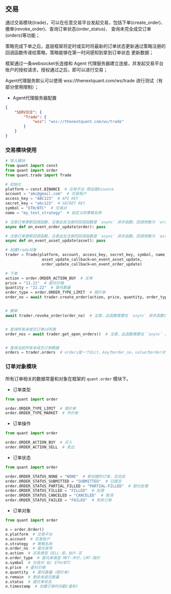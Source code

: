 ## 交易

通过交易模块(trade)，可以在任意交易平台发起交易，包括下单(create_order)、撤单(revoke_order)、查询订单状态(order_status)、
查询未完全成交订单(orders)等功能；

策略完成下单之后，底层框架将定时或实时将最新的订单状态更新通过策略注册的回调函数传递给策略，策略能够在第一时间感知到拿到订单状态
更新数据；

框架通过一条websocket长连接和 Agent 代理服务器建立连接，并发起交易平台账户的授权请求，授权通过之后，即可以进行交易；

Agent代理服务默认可以使用 wss://thenextquant.com/ws/trade 进行测试（有部分使用限制）；

- Agent代理服务器配置
```json
{
    "SERVICE": {
        "Trade": {
            "wss": "wss://thenextquant.com/ws/trade"
        }
    }
}
```


### 交易模块使用

```python
# 导入模块
from quant import const
from quant import order
from quant.trade import Trade

# 初始化
platform = const.BINANCE  # 交易平台 假设是binance
account = "abc@gmail.com"  # 交易账户
access_key = "ABC123"  # API KEY
secret_key = "abc123"  # SECRET KEY
symbol = "ETH/BTC"  # 交易对
name = "my_test_strategy"  # 自定义的策略名称

# 注册订单更新回调函数，注意此处注册的回调函数是 `async` 异步函数，回调参数为 `order` 对象，数据结构请查看下边的介绍。
async def on_event_order_update(order): pass

# 注册订单更新回调函数，注意此处注册的回调函数是 `async` 异步函数，回调参数为 `asset` 对象
async def on_event_asset_update(asset): pass

# 创建trade对象
trader = Trade(platform, account, access_key, secret_key, symbol, name,
                asset_update_callback=on_event_asset_update,
                order_update_callback=on_event_order_update)

# 下单
action = order.ORDER_ACTION_BUY  # 买单
price = "11.11"  # 委托价格
quantity = "22.22"  # 委托数量
order_type = order.ORDER_TYPE_LIMIT  # 限价单
order_no = await trader.create_order(action, price, quantity, order_type)  # 注意，此函数需要在 `async` 异步函数里执行


# 撤单
await trader.revoke_order(order_no)  # 注意，此函数需要在 `async` 异步函数里执行


# 查询所有未成交订单id列表
order_nos = await trader.get_open_orders()  # 注意，此函数需要在 `async` 异步函数里执行


# 查询当前所有未成交订单数据
orders = trader.orders  # orders是一个dict，key为order_no，value为order对象
```

### 订单对象模块

所有订单相关的数据常量和对象在框架的 `quant.order` 模块下。

- 订单类型
```python
from quant import order

order.ORDER_TYPE_LIMIT  # 限价单
order.ORDER_TYPE_MARKET  # 市价单
```

- 订单操作
```python
from quant import order

order.ORDER_ACTION_BUY  # 买入
order.ORDER_ACTION_SELL  # 卖出
```

- 订单状态
```python
from quant import order

order.ORDER_STATUS_NONE = "NONE"  # 新创建的订单，无状态
order.ORDER_STATUS_SUBMITTED = "SUBMITTED"  # 已提交
order.ORDER_STATUS_PARTIAL_FILLED = "PARTIAL-FILLED"  # 部分处理
order.ORDER_STATUS_FILLED = "FILLED"  # 处理
order.ORDER_STATUS_CANCELED = "CANCELED"  # 取消
order.ORDER_STATUS_FAILED = "FAILED"  # 失败订单
```

- 订单对象
```python
from quant import order

o = order.Order()
o.platform  # 交易平台
o.account  # 交易账户
o.strategy  # 策略名称
o.order_no  # 委托单号
o.action  # 买卖类型 SELL-卖，BUY-买
o.order_type  # 委托单类型 MKT-市价，LMT-限价
o.symbol  # 交易对 如: ETH/BTC
o.price  # 委托价格
o.quantity  # 委托数量（限价单）
o.remain  # 剩余未成交数量
o.status  # 委托单状态
o.timestamp  # 创建订单时间戳(毫秒)
```
